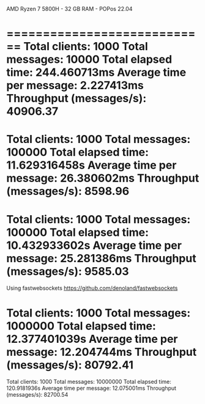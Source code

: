 AMD Ryzen 7 5800H - 32 GB RAM - POPos 22.04

============================
Total clients: 1000
Total messages: 10000
Total elapsed time: 244.460713ms
Average time per message: 2.227413ms
Throughput (messages/s): 40906.37
============================
Total clients: 1000
Total messages: 100000
Total elapsed time: 11.629316458s
Average time per message: 26.380602ms
Throughput (messages/s): 8598.96
============================
Total clients: 1000
Total messages: 100000
Total elapsed time: 10.432933602s
Average time per message: 25.281386ms
Throughput (messages/s): 9585.03
============================

Using fastwebsockets
https://github.com/denoland/fastwebsockets

Total clients: 1000
Total messages: 1000000
Total elapsed time: 12.377401039s
Average time per message: 12.204744ms
Throughput (messages/s): 80792.41
============================
Total clients: 1000
Total messages: 10000000
Total elapsed time: 120.9181936s
Average time per message: 12.075001ms
Throughput (messages/s): 82700.54


